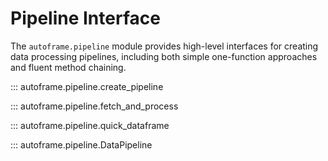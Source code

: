 # Pipeline Interface

The `autoframe.pipeline` module provides high-level interfaces for creating data processing pipelines, including both simple one-function approaches and fluent method chaining.

::: autoframe.pipeline.create_pipeline

::: autoframe.pipeline.fetch_and_process

::: autoframe.pipeline.quick_dataframe

::: autoframe.pipeline.DataPipeline